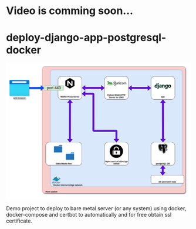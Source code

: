 # Video is comming soon...
# deploy-django-app-postgresql-docker

![architecture diagram](deploy.png)

Demo project to deploy to bare metal server (or any system) using docker, docker-compose and certbot to automatically and for free obtain ssl certificate.
